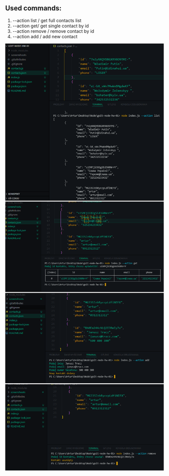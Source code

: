 ## Used commands:

1. --action list / get full contacts list
2. --action get/ get single contact by id
3. --action remove / remove contact by id
4. --action add / add new contact

![This is an image](./screenshoots/action_list.png)
![This is an image](./screenshoots/action_get.png)
![This is an image](./screenshoots/action_add.png)
![This is an image](./screenshoots/action_remove.png)
